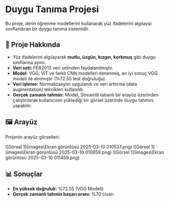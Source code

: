 # Duygu Tanıma Projesi

Bu proje, derin öğrenme modellerini kullanarak yüz ifadelerini algılayıp sınıflandıran bir duygu tanıma sistemidir.

## 📌 Proje Hakkında
- Yüz ifadelerini algılayarak **mutlu, üzgün, kızgın, korkmuş** gibi duygu sınıflarına ayırır.
- **Veri seti:** FER2013 veri setinden faydalanılmıştır.
- **Model:** VGG, ViT ve farklı CNN modelleri denenmiş, en iyi sonuç VGG modeli ile alınmıştır (%72.55 test doğruluğu).
- **Veri işleme:** Normalizasyon uygulandı ve veri arttırma (data augmentation) teknikleri kullanıldı.
- **Gerçek zamanlı tahmin:** Model, Streamlit tabanlı bir arayüz üzerinden çalıştırılarak kullanıcının yüklediği bir görsel üzerinde duygu tahmini yapabilir.

## 🖼 Arayüz 
Projenin arayüz görselleri:

![Görsel 1](images\Ekran görüntüsü 2025-03-10 010537.png)
![Görsel 1](images\Ekran görüntüsü 2025-03-10 010858.png)
![Görsel 1](images\Ekran görüntüsü 2025-03-10 011459.png)

## 📊 Sonuçlar
- **En yüksek doğruluk:** %72.55 (VGG Modeli)
- **Gerçek zamanlı tahmin başarı oranı:** %70 civarı

